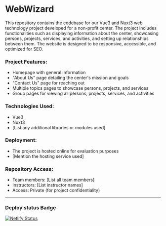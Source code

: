 # WebWizard
This repository contains the codebase for our Vue3 and Nuxt3 web technology project developed for a non-profit center. The project includes functionalities such as displaying information about the center, showcasing persons, projects, services, and activities, and setting up relationships between them. The website is designed to be responsive, accessible, and optimized for SEO.

### Project Features:
- Homepage with general information
- "About Us" page detailing the center's mission and goals
- "Contact Us" page for reaching out
- Multiple topics pages to showcase persons, projects, and services
- Group pages for viewing all persons, projects, services, and activities

### Technologies Used:
- Vue3
- Nuxt3
- [List any additional libraries or modules used]

### Deployment:
- The project is hosted online for evaluation purposes
- [Mention the hosting service used]

### Repository Access:
- Team members: [List all team members]
- Instructors: [List instructor names]
- Access: Private (for project confidentiality)

---
### Deploy status Badge

[![Netlify Status](https://api.netlify.com/api/v1/badges/8eb61fa9-1a27-423e-9999-fadd3ba0fd9a/deploy-status)](https://app.netlify.com/sites/guiding-light/deploys)
